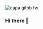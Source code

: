 ![capa githb fw](https://github.com/LucasPedruo/LucasPedruo/assets/147441250/774f2d6e-1276-42f0-881c-db6cf5f6e6fd)
### Hi there 👋

<!--
**LucasPedruo/LucasPedruo** is a ✨ _special_ ✨ repository because its `README.md` (this file) appears on your GitHub profile.

Here are some ideas to get you started:

- 🔭 I’m currently working on ...
- 🌱 I’m currently learning ...
- 👯 I’m looking to collaborate on ...
- 🤔 I’m looking for help with ...
- 💬 Ask me about ...
- 📫 How to reach me: ...
- 😄 Pronouns: ...
- ⚡ Fun fact: ...
-->
